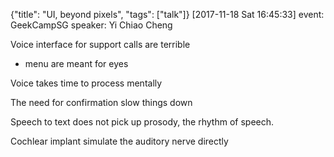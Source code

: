 {"title": "UI, beyond pixels", "tags": ["talk"]}
[2017-11-18 Sat 16:45:33]
event: GeekCampSG
speaker: Yi Chiao Cheng

Voice interface for support calls are terrible
* menu are meant for eyes

Voice takes time to process mentally

The need for confirmation slow things down

Speech to text does not pick up prosody, the rhythm of speech.

Cochlear implant simulate the auditory nerve directly

